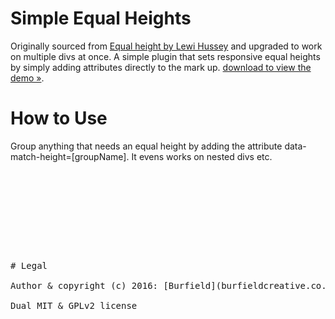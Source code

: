 # Simple Equal Heights

Originally sourced from [Equal height by Lewi Hussey](http://codepen.io/Lewitje/pen/YybQEP) and upgraded to work on multiple divs at once.
A simple plugin that sets responsive equal heights by simply adding attributes directly to the mark up. [download to view the demo »](https://github.com/BurfieldCreative/equal-heights/).


# How to Use

Group anything that needs an equal height by adding the attribute data-match-height=[groupName].
It evens works on nested divs etc.

<pre>
<div class='class-name'>
    <div data-match-height="groupName1"></div>
    <div data-match-height="groupName1"></div>
    <div data-match-height="groupName1"></div>
</div>

# Legal

Author & copyright (c) 2016: [Burfield](burfieldcreative.co.uk)

Dual MIT & GPLv2 license
